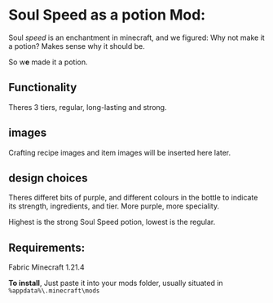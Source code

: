 # Soul Speed as a potion Mod:

Soul *speed* is an enchantment in minecraft, and we figured: Why not make it a potion? Makes sense why it should be.

So w**e** made it a potion. 

## Functionality

Theres 3 tiers, regular, long-lasting and strong. 

## images

Crafting recipe images and item images will be inserted here later. 


## design choices
Theres differet bits of purple, and different colours in the bottle to indicate its strength, ingredients, and tier. 
More purple, more speciality. 

Highest is the strong Soul Speed potion, lowest is the regular. 



## Requirements:

Fabric
Minecraft 1.21.4

**To install**,
Just paste it into your mods folder, usually situated in `%appdata%\.minecraft\mods`
